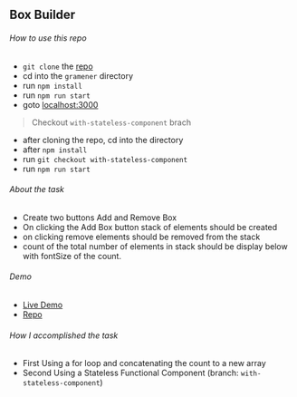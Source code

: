 ## Box Builder

###### How to use this repo
- `git clone` the [repo](https://github.com/vikkya/gramener.git)
- cd into the `gramener` directory
- run `npm install`
- run `npm run start`
- goto [localhost:3000](http://localhost:3000/)
> Checkout `with-stateless-component` brach
- after cloning the repo, cd into the directory
- after `npm install`
- run `git checkout with-stateless-component`
- run `npm run start`


###### About the task
- Create two buttons Add and Remove Box
- On clicking the Add Box button stack of elements should be created
- on clicking remove elements should be removed from the stack
- count of the total number of elements in stack should be display below with fontSize of the count.

###### Demo
- [Live Demo](http://box-builder.surge.sh/)
- [Repo](https://github.com/vikkya/gramener)

###### How I accomplished the task
- First Using a for loop and concatenating the count to a new array
- Second Using a Stateless Functional Component (branch: `with-stateless-component`)